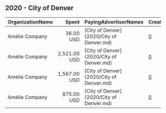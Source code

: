 ## 2020 - City of Denver 
|OrganizationName|Spent|PayingAdvertiserNames|CreativeUrls|Impressions|Genders|AgeBrackets|CountryCodes|BillingAddresses|CandidateBallotInformation|
|:---|---:|:---|:---|---:|:---|:---|:---|:---|:---|
|Amélie Company|36.00 USD|[City of Denver](2020/City of Denver.md)|[0](https://www.snap.com/political-ads/asset/319ed7f59bc3ecc890eb4a0151a9f196cb5e8a3b950def5b99d562c3c70bfc6a?mediaType=mp4)|28,571||18-|united states|"201 W Colfax Ave,Denver,80202,US"||
|Amélie Company|2,521.00 USD|[City of Denver](2020/City of Denver.md)|[0](https://www.snap.com/political-ads/asset/3869441b5b63128d5fc66dbe3b1e2491f42af2249e2ba795ae568362157d09d1?mediaType=mp4)|1,910,686||18-|united states|"201 W Colfax Ave,Denver,80202,US"||
|Amélie Company|1,567.00 USD|[City of Denver](2020/City of Denver.md)|[0](https://www.snap.com/political-ads/asset/ede9d27593701774f2db37cbb7f4f3f97a1b05d124b30a6ac70f2b8c60417cfa?mediaType=mp4)|1,135,865||18-|united states|"201 W Colfax Ave,Denver,80202,US"||
|Amélie Company|875.00 USD|[City of Denver](2020/City of Denver.md)|[0](https://www.snap.com/political-ads/asset/bcb6e64bb18810240a4ce8008e67aa0e3e67348fe592cc86236cc89d82078c83?mediaType=mp4)|614,273||18-|united states|"201 W Colfax Ave,Denver,80202,US"||
